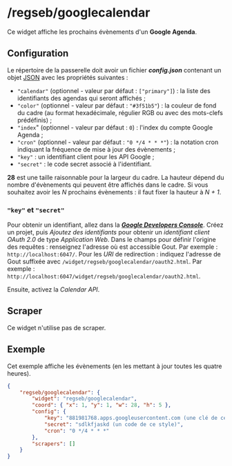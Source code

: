 # /regseb/googlecalendar

Ce widget affiche les prochains évènements d'un **Google Agenda**.

## Configuration

Le répertoire de la passerelle doit avoir un fichier ***config.json***
contenant un objet [JSON](http://www.json.org "JavaScript Object Notation")
avec les propriétés suivantes :

- `"calendar"` (optionnel - valeur par défaut : `["primary"]`) : la liste des
  identifiants des agendas qui seront affichés ;
- `"color"` (optionnel - valeur par défaut : `"#3f51b5"`) : la couleur de fond
  du cadre (au format hexadécimale, régulier RGB ou avec des mots-clefs
  prédéfinis) ;
- `"index`" (optionnel - valeur par défaut : `0`) : l'index du compte Google
  Agenda ;
- `"cron"` (optionnel - valeur par défaut : `"0 */4 * * *"`) : la notation cron
  indiquant la fréquence de mise à jour des évènements ;
- `"key"` : un identifiant client pour les API Google ;
- `"secret"` : le code secret associé à l'identifiant.

**28** est une taille raisonnable pour la largeur du cadre. La hauteur dépend
du nombre d'évènements qui peuvent être affichés dans le cadre. Si vous
souhaitez avoir les *N* prochains évènements : il faut fixer la hauteur à
*N + 1*.

### `"key"` et `"secret"`

Pour obtenir un identifiant, allez dans la
***[Google Developers Console](//console.developers.google.com/)***. Créez un
projet, puis *Ajoutez des identifiants* pour obtenir un *identifiant client
OAuth 2.0* de type *Application Web*. Dans le champs pour définir l'origine des
requêtes : renseignez l'adresse où est accessible Gout. Par exemple :
`http://localhost:6047/`. Pour les *URI* de redirection : indiquez l'adresse de
Gout suffixée avec `/widget/regseb/googlecalendar/oauth2.html`. Par exemple :
`http://localhost:6047/widget/regseb/googlecalendar/oauth2.html`.

Ensuite, activez la *Calendar API*.

## Scraper

Ce widget n'utilise pas de scraper.

## Exemple

Cet exemple affiche les évènements (en les mettant à jour toutes les quatre
heures).

```JSON
{
    "regseb/googlecalendar": {
        "widget": "regseb/googlecalendar",
        "coord": { "x": 1, "y": 1, "w": 28, "h": 5 },
        "config": {
            "key": "881981768.apps.googleusercontent.com (une clé de ce style)",
            "secret": "sdlkfjaskd (un code de ce style)",
            "cron": "0 */4 * * *"
        },
        "scrapers": []
    }
}
```

